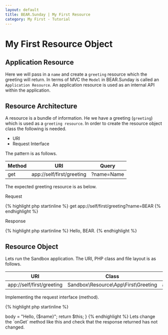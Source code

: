 ```yaml
---
layout: default
title: BEAR.Sunday | My First Resource
category: My First - Tutorial
---
```


# My First Resource Object

## Application Resource

Here we will pass in a `name` and create a `greeting` resource which the greeting will return.
In terms of MVC the `Model` in BEAR.Sunday is called an `Application Resource`. 
An application resource is used as an internal API within the application.

## Resource Architecture 

A resource is a bundle of information. 
He we have a greeting (`greeting`) which is used as a `greeting resource`.
In order to create the resource object class the following is needed.

 * URI
 * Request Interface 

The pattern is as follows.

| Method | URI                         | Query      |
|--------|-----------------------------|------------|
| get    | app://self/first/greeting   |?name=Name  |

The expected greeting resource is as below.

Request

{% highlight php startinline %}
get app://self/first/greeting?name=BEAR
{% endhighlight %}

Response

{% highlight php startinline %}
Hello, BEAR.
{% endhighlight %}

## Resource Object 

Lets run the Sandbox application. The URI, PHP class and file layout is as follows. 


| URI | Class | File |
|-----|--------|-----|
| app://self/first/greeting | Sandbox\Resource\App\First\Greeting | apps/Sandbox/src/Sandbox/Resource/App/First/Greeting.php |

Implementing the request interface (method).

{% highlight php startinline %}
<?php
namespace Sandbox\Resource\App\First;

use BEAR\Resource\ResourceObject;

class Greeting extends ResourceObject
{
    public function onGet($name)
    {
        return "Hello, {$name}";
    }
}
{% endhighlight %}

## Command Line Testing 

Lets try this out using the Command Line Interface (CLI). 
In the console we will enter some commands, starting with a *failure*.

{% highlight php startinline %}
php api.php get app://self/first/greeting
{% endhighlight %}

400 Bad Request　is returned in the response.

{% highlight php startinline %}
400 Bad Request
...
[BODY]
Internal error occurred (e613b4)
{% endhighlight %}

As you can see in the header information that an exception has been raised, 
you can decipher that in the query a `name` is required. 
Using the *`OPTIONS`Method* you can more accurately examine this.

{% highlight php startinline %}
php api.php options app://self/first/greeting?name=BEAR
{% endhighlight %}

{% highlight php startinline %}
200 OK
allow: ["get"]
param-get: ["name"]
{% endhighlight %}

This tells us that the resource has the `GET` method enabled and requires 1 parameter `name`.
If this `name` parameter was to be optional you would wrap it in parenthesis `(name)`.
Now we know about the required parameters via the options method lets try again.
 

{% highlight php startinline %}
php api.php get app://self/first/greeting?name=BEAR
{% endhighlight %}

{% highlight php startinline %}
200 OK
...
[BODY]
Hello, BEAR
{% endhighlight %}
Now the correct response is returned. Success!

## The resource object is returned 

This greeting resource returns a string when run, 
but if you alter it as below it will be handled in the same way.
Which ever method is used the request made by the client will return a resource object.

{% highlight php startinline %}
<?php
public function onGet($name)
 {
    $this->body = "Hello, {$name}";
    return $this;
}
{% endhighlight %}

Lets change the `onGet` method like this and check that the response returned has not changed.
